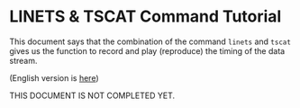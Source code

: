 # LINETS & TSCAT Command Tutorial

This document says that the combination of the command `linets` and `tscat` gives us the function to record and play (reproduce) the timing of the data stream.

(English version is [here](linets_and_tscat.info.en.md))


THIS DOCUMENT IS NOT COMPLETED YET.